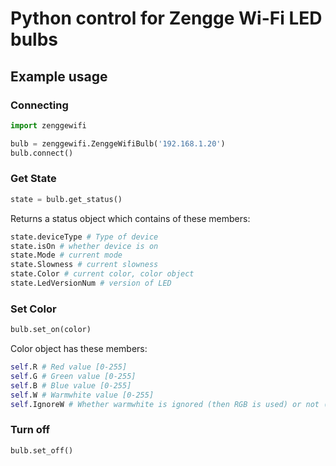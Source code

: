 # Python control for Zengge Wi-Fi LED bulbs

## Example usage

### Connecting

```Python
import zenggewifi

bulb = zenggewifi.ZenggeWifiBulb('192.168.1.20')
bulb.connect()
```

### Get State

```Python
state = bulb.get_status()
```
Returns a status object which contains of these members:

```Python
state.deviceType # Type of device
state.isOn # whether device is on
state.Mode # current mode
state.Slowness # current slowness
state.Color # current color, color object
state.LedVersionNum # version of LED
```

### Set Color

```Python
bulb.set_on(color)
```

Color object has these members:

```Python
self.R # Red value [0-255]
self.G # Green value [0-255]
self.B # Blue value [0-255]
self.W # Warmwhite value [0-255]
self.IgnoreW # Whether warmwhite is ignored (then RGB is used) or not (then only warmwhite is used)
```

### Turn off

```Python
bulb.set_off()
```